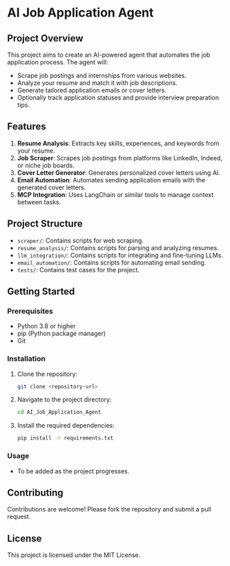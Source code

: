 # AI Job Application Agent

## Project Overview
This project aims to create an AI-powered agent that automates the job application process. The agent will:

- Scrape job postings and internships from various websites.
- Analyze your resume and match it with job descriptions.
- Generate tailored application emails or cover letters.
- Optionally track application statuses and provide interview preparation tips.

## Features
1. **Resume Analysis**: Extracts key skills, experiences, and keywords from your resume.
2. **Job Scraper**: Scrapes job postings from platforms like LinkedIn, Indeed, or niche job boards.
3. **Cover Letter Generator**: Generates personalized cover letters using AI.
4. **Email Automation**: Automates sending application emails with the generated cover letters.
5. **MCP Integration**: Uses LangChain or similar tools to manage context between tasks.

## Project Structure
- `scraper/`: Contains scripts for web scraping.
- `resume_analysis/`: Contains scripts for parsing and analyzing resumes.
- `llm_integration/`: Contains scripts for integrating and fine-tuning LLMs.
- `email_automation/`: Contains scripts for automating email sending.
- `tests/`: Contains test cases for the project.

## Getting Started

### Prerequisites
- Python 3.8 or higher
- pip (Python package manager)
- Git

### Installation
1. Clone the repository:
   ```bash
   git clone <repository-url>
   ```
2. Navigate to the project directory:
   ```bash
   cd AI_Job_Application_Agent
   ```
3. Install the required dependencies:
   ```bash
   pip install -r requirements.txt
   ```

### Usage
- To be added as the project progresses.

## Contributing
Contributions are welcome! Please fork the repository and submit a pull request.

## License
This project is licensed under the MIT License.
